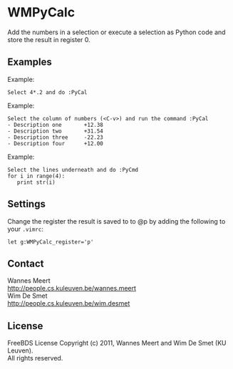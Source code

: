 WMPyCalc
========

Add the numbers in a selection or execute a selection as Python code and store 
the result in register 0.

Examples
--------

Example:

	Select 4*.2 and do :PyCal

Example:

	Select the column of numbers (<C-v>) and run the command :PyCal
	- Description one       +12.38
	- Description two       +31.54
	- Description three     -22.23
	- Description four      +12.00

Example:

	Select the lines underneath and do :PyCmd
	for i in range(4):
	   print str(i)

Settings
--------

Change the register the result is saved to to @p by adding the following to 
your `.vimrc`:

    let g:WMPyCalc_register='p'

Contact
-------

Wannes Meert  
<http://people.cs.kuleuven.be/wannes.meert>  
Wim De Smet  
<http://people.cs.kuleuven.be/wim.desmet>


License
-------

FreeBDS License
Copyright (c) 2011, Wannes Meert and Wim De Smet (KU Leuven).  
All rights reserved.

